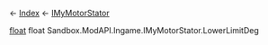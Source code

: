 ← [Index](Api-Index) ← [IMyMotorStator](Sandbox.ModAPI.Ingame.IMyMotorStator)

[float](System.Single) float Sandbox.ModAPI.Ingame.IMyMotorStator.LowerLimitDeg